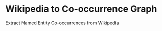 Wikipedia to Co-occurrence Graph
================================

Extract Named Entity Co-occurrences from Wikipedia
